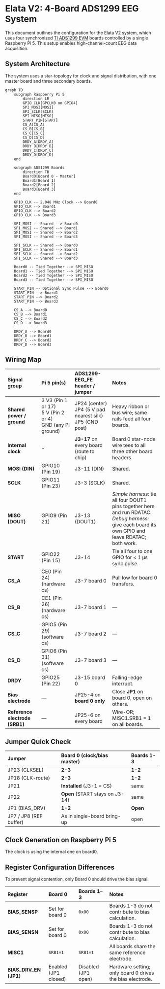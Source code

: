 # Elata V2: 4-Board ADS1299 EEG System

This document outlines the configuration for the Elata V2 system, which uses four synchronized [TI ADS1299 EVM](https://www.ti.com/tool/ADS1299EEGFE-PDK) boards controlled by a single Raspberry Pi 5. This setup enables high-channel-count EEG data acquisition.

## System Architecture

The system uses a star-topology for clock and signal distribution, with one master board and three secondary boards.

```mermaid
graph TD
    subgraph Raspberry Pi 5
        direction LR
        GPIO_CLK[GPCLK0 on GPIO4]
        SPI_MOSI[MOSI]
        SPI_SCLK[SCLK]
        SPI_MISO[MISO]
        START_PIN[START]
        CS_A[CS_A]
        CS_B[CS_B]
        CS_C[CS_C]
        CS_D[CS_D]
        DRDY_A[DRDY_A]
        DRDY_B[DRDY_B]
        DRDY_C[DRDY_C]
        DRDY_D[DRDY_D]
    end

    subgraph ADS1299 Boards
        direction TB
        Board0[Board 0 - Master]
        Board1[Board 1]
        Board2[Board 2]
        Board3[Board 3]
    end

    GPIO_CLK -- 2.048 MHz Clock --> Board0
    GPIO_CLK --> Board1
    GPIO_CLK --> Board2
    GPIO_CLK --> Board3

    SPI_MOSI -- Shared --> Board0
    SPI_MOSI -- Shared --> Board1
    SPI_MOSI -- Shared --> Board2
    SPI_MOSI -- Shared --> Board3

    SPI_SCLK -- Shared --> Board0
    SPI_SCLK -- Shared --> Board1
    SPI_SCLK -- Shared --> Board2
    SPI_SCLK -- Shared --> Board3

    Board0 -- Tied Together --> SPI_MISO
    Board1 -- Tied Together --> SPI_MISO
    Board2 -- Tied Together --> SPI_MISO
    Board3 -- Tied Together --> SPI_MISO

    START_PIN -- Optional Sync Pulse --> Board0
    START_PIN --> Board1
    START_PIN --> Board2
    START_PIN --> Board3

    CS_A --> Board0
    CS_B --> Board1
    CS_C --> Board2
    CS_D --> Board3

    DRDY_A --> Board0
    DRDY_B --> Board1
    DRDY_C --> Board2
    DRDY_D --> Board3
```

## Wiring Map

| **Signal group** | **Pi 5 pin(s)** | **ADS1299-EEG_FE header / jumper** | **Notes** |
| :--- | :--- | :--- | :--- |
| **Shared power / ground** | 3 V3 (Pin 1 or 17) <br>5 V (Pin 2 or 4) <br>GND (any Pi ground) | JP24 (center) <br>JP4 (5 V pad nearest silk) <br>JP5 (GND post) | Heavy ribbon or bus wire; same rails feed all four boards. |
| **Internal clock** | - | **J3-17** on every board  (route to chip) | Board 0 star-node wire tees to all three other board headers. |
| **MOSI (DIN)** | GPIO10 (Pin 19) | J3-11 (DIN) | Shared. |
| **SCLK** | GPIO11 (Pin 23) | J3-3 (SCLK) | Shared. |
| **MISO (DOUT)** | GPIO9 (Pin 21) | J3-13 (DOUT1) | *Simple harness:* tie all four DOUT1 pins together here and run RDATAC.<br>*Debug harness:* give each board its own GPIO and leave RDATAC; both work. |
| **START** | GPIO22 (Pin 15) | J3-14 | Tie all four to one GPIO for < 1 µs sync pulse. |
| **CS_A** | CE0 (Pin 24) (hardware cs) | J3-7 board 0 | Pull low for board 0 transfers. |
| **CS_B** | CE1 (Pin 26) (hardware cs) | J3-7 board 1 | — |
| **CS_C** | GPIO5 (Pin 29) (software cs) | J3-7 board 2 | — |
| **CS_D** | GPIO6 (Pin 31) (software cs) | J3-7 board 3 | — |
| **DRDY** | GPIO25 (Pin 22) | J3-15 board 0 | Falling-edge interrupt. |
| **Bias electrode** | — | JP25-4 on **board 0 only** | Close **JP1** on board 0, open on others. |
| **Reference electrode (SRB1)** | — | JP25-6 on every board | Wire-OR; MISC1.SRB1 = 1 on all boards. |

## Jumper Quick Check

| Jumper | Board 0 (clock/bias master) | Boards 1-3 |
| :--- | :--- | :--- |
| JP23 (CLKSEL) | **2-3** | **1-2** |
| JP18 (CLK-route) | **2-3** | **1-2** |
| JP21 | **Installed** (J3-1 = CS) | same |
| JP22 | **Open** (START stays on J3-14) | same |
| JP1 (BIAS_DRV) | **1-2** | **Open** |
| JP7 / JP8 (REF buffer) | As in single-board bring-up | open |

## Clock Generation on Raspberry Pi 5

The clock is using the internal one on board0.

## Register Configuration Differences

To prevent signal contention, only Board 0 should drive the bias signal.

| Register | Board 0 | Boards 1–3 | Notes |
| :--- | :--- | :--- | :--- |
| **BIAS_SENSP** | Set for board 0 | `0x00` | Boards 1-3 do not contribute to bias calculation. |
| **BIAS_SENSN** | Set for board 0 | `0x00` | Boards 1-3 do not contribute to bias calculation. |
| **MISC1** | `SRB1=1` | `SRB1=1` | All boards share the same reference electrode. |
| **BIAS_DRV_EN (JP1)** | Enabled (JP1 closed) | Disabled (JP1 open) | Hardware setting; only board 0 drives the bias electrode. |
